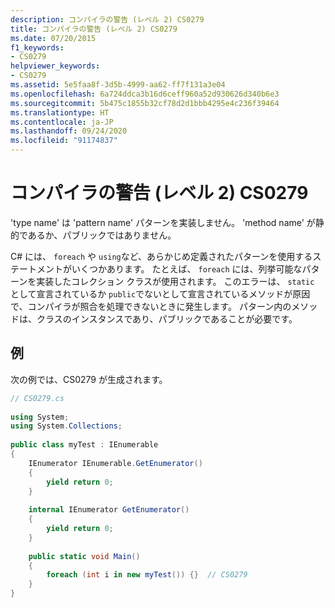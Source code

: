 ```yaml
---
description: コンパイラの警告 (レベル 2) CS0279
title: コンパイラの警告 (レベル 2) CS0279
ms.date: 07/20/2015
f1_keywords:
- CS0279
helpviewer_keywords:
- CS0279
ms.assetid: 5e5faa8f-3d5b-4999-aa62-ff7f131a3e04
ms.openlocfilehash: 6a724ddca3b16d6ceff960a52d930626d340b6e3
ms.sourcegitcommit: 5b475c1855b32cf78d2d1bbb4295e4c236f39464
ms.translationtype: HT
ms.contentlocale: ja-JP
ms.lasthandoff: 09/24/2020
ms.locfileid: "91174837"
---
```

# <a name="compiler-warning-level-2-cs0279"></a>コンパイラの警告 (レベル 2) CS0279

'type name' は 'pattern name' パターンを実装しません。 'method name' が静的であるか、パブリックではありません。  
  
 C# には、 `foreach` や `using`など、あらかじめ定義されたパターンを使用するステートメントがいくつかあります。 たとえば、 `foreach` には、列挙可能なパターンを実装したコレクション クラスが使用されます。 このエラーは、 `static` として宣言されているか `public`でないとして宣言されているメソッドが原因で、コンパイラが照合を処理できないときに発生します。 パターン内のメソッドは、クラスのインスタンスであり、パブリックであることが必要です。  
  
## <a name="example"></a>例  

 次の例では、CS0279 が生成されます。  
  
```csharp  
// CS0279.cs  
  
using System;  
using System.Collections;  
  
public class myTest : IEnumerable  
{  
    IEnumerator IEnumerable.GetEnumerator()  
    {  
        yield return 0;  
    }  
  
    internal IEnumerator GetEnumerator()  
    {  
        yield return 0;  
    }  
  
    public static void Main()  
    {  
        foreach (int i in new myTest()) {}  // CS0279  
    }  
}  
```
